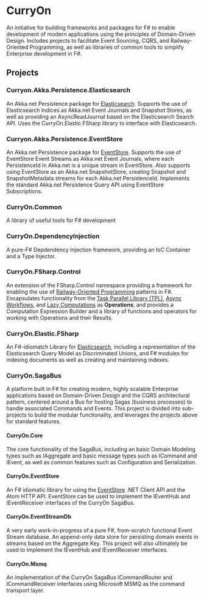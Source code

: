# CurryOn
An initiative for building frameworks and packages for F# to enable development of modern applications using the principles of Domain-Driven Design.  Includes projects to facilitate Event Sourcing, CQRS, and Railway-Oriented Programming, as well as libraries of common tools to simplify Enterprise development in F#.

## Projects

### Curryon.Akka.Persistence.Elasticsearch
An Akka.net Persistence package for [Elasticsearch](http://elastic.co).  Supports the use of Elasticsearch Indices as Akka.net Event Journals and Snapshot Stores, as well as providing an AsyncReadJournal based on the Elasticsearch Search API.  Uses the CurryOn.Elastic.FSharp library to interface with Elasticsearch.

### Curryon.Akka.Persistence.EventStore
An Akka.net Persistence package for [EventStore](http://geteventstore.com).  Supports the use of EventStore Event Streams as Akka.net Event Journals, where each PersistenceId in Akka.net is a unique stream in EventStore.  Also supports using EventStore as an Akka.net SnapshotStore, creating Snapshot and SnapshotMetadata streams for each Akka.net PersistenceId.  Implements the standard Akka.net Persistence Query API using EventStore Subscriptions.

### CurryOn.Common
A library of useful tools for F# development

### CurryOn.DependencyInjection
A pure-F# Depdendency Injection framework, providing an IoC Container and a Type Injector.

### CurryOn.FSharp.Control 
An extension of the FSharp.Control namespace providing a framework for enabling the use of [Railway-Oriented Programming](https://fsharpforfunandprofit.com/rop/) patterns in F#.  Encapsulates functionality from the [Task Parallel Library (TPL)](https://docs.microsoft.com/en-us/dotnet/standard/parallel-programming/task-parallel-library-tpl), [Async Workflows](https://docs.microsoft.com/en-us/dotnet/fsharp/language-reference/asynchronous-workflows), and [Lazy Computations](https://docs.microsoft.com/en-us/dotnet/fsharp/language-reference/lazy-computations) as **Operations**, and provides a Computation Expression Builder and a library of functions and operators for working with Operations and their Results.  

### CurryOn.Elastic.FSharp
An F#-idiomatch Library for [Elasticsearch](http://elastic.co), including a representation of the Elasticsearch Query Model as Discriminated Unions, and F# modules for indexing documents as well as creating and maintaining indexes.


### CurryOn.SagaBus 
A platform built in F# for creating modern, highly scalable Enterprise applications based on Domain-Driven Design and the CQRS architectural pattern, centered around a Bus for hosting Sagas (business processes) to handle associated Commands and Events.  This project is divided into sub-projects to build the modular functionality, and leverages the projects above for standard features.

#### CurryOn.Core
The core functionality of the SagaBus, including an basic Domain Modeling types such as IAggregate and basic message types such as ICommand and IEvent, as well as common features such as Configuration and Serialization.

#### CurryOn.EventStore
An F# idiomatic library for using the [EventStore](http://geteventstore.com) .NET Client API and the Atom HTTP API.  EventStore can be used to implement the IEventHub and IEventReceiver interfaces of the CurryOn SagaBus.

#### CurryOn.EventStreamDb
A very early work-in-progress of a pure F#, from-scratch functional Event Stream database.  An append-only data store for persisting domain events in streams based on the Aggregate Key.  This project will also ultimately be used to implement the IEventHub and IEventReceiver interfaces.

#### CurryOn.Msmq
An implementation of the CurryOn SagaBus ICommandRouter and ICommandReceiver interfaces using Microsoft MSMQ as the command transport layer.

